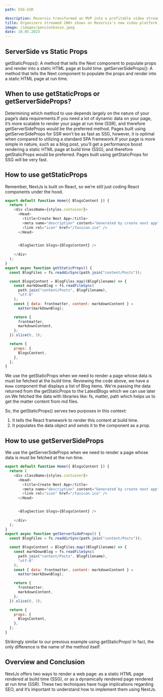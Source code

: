 ```yaml
---
path: SSG-SSR

description: Reservix transformed an MVP into a profitable video streaming platform for some of the 7000+ organizers from its client base who couldn’t host events during the pandemic.
title: Organizers streamed 200+ shows on Reservix's new video platform
image: /images/pensionkasse.jpeg
date: 10.05.2023
---
```


## ServerSide vs Static Props

getStaticProps(): A method that tells the Next component to populate props and render into a static HTML page at build time. 
getServerSideProps(): A method that tells the Next component to populate the props and render into a static HTML page at run time.



## When to use getStaticProps or getServerSideProps?
Determining which method to use depends largely on the nature of your page’s data requirements.If you need a lot of dynamic data on your page, it’s more scalable to render your page at run time (SSR), and therefore getServerSideProps would be the preferred method.  Pages built using getServerSideProps for SSR won’t be as fast as SSG, however, it is optimal when compared to utilizing a standard SPA framework.If your page is more simple in nature, such as a blog post, you’ll get a performance boost rendering a static HTML page at build time (SSG), and therefore getStaticProps would be preferred. Pages built using getStaticProps for SSG will be very fast.

## How to use getStaticProps

Remember, NextJs is built on React, so we’re still just coding React components under the hood. 
```javascript 
export default function Home({ BlogsContent }) {
  return (
    <div className={styles.container}>
      <Head>
        <title>Create Next App</title>
        <meta name="description" content="Generated by create next app" />
        <link rel="icon" href="/favicon.ico" />
      </Head>
      

      <BlogSection blogs={BlogsContent} />
      
    </div>
  );
}
export async function getStaticProps() {
  const BlogFiles = fs.readdirSync(path.join("content/Posts"));

  const BlogsContent = BlogFiles.map((BlogFilename) => {
    const markDownBlog = fs.readFileSync(
      path.join("content/Posts", BlogFilename),
      "utf-8"
    );
    const { data: frontmatter, content: markdownContent } =
      matter(markDownBlog);

    return {
      frontmatter,
      markdownContent,
    };
  }).slice(0, 3);

  return {
    props: {
      BlogsContent,
    },
  };
}
```
We use the getStaticProps when we need to render a page whose data is must be fetched at the build time.
Reviewing the code above, we have a `Home` component that displays a list of Blog items. We're passing the data returned from the getStaticProps to the LatestBlogs which we can use later on.We fetched the data with libraries like: fs, matter, path which helps us to get the matter content from md files.

So, the getStaticProps() serves two purposes in this context:

1. It tells the React framework to render this content at build time. 
2. It populates the data object and sends it to the component as a prop.

## How to use getServerSideProps

We use the getServerSideProps when we need to render a page whose data is must be fetched at the run time.
```javascript 
export default function Home({ BlogsContent }) {
  return (
    <div className={styles.container}>
      <Head>
        <title>Create Next App</title>
        <meta name="description" content="Generated by create next app" />
        <link rel="icon" href="/favicon.ico" />
      </Head>
      

      <BlogSection blogs={BlogsContent} />
      
    </div>
  );
}
export async function getServerSideProps() {
  const BlogFiles = fs.readdirSync(path.join("content/Posts"));

  const BlogsContent = BlogFiles.map((BlogFilename) => {
    const markDownBlog = fs.readFileSync(
      path.join("content/Posts", BlogFilename),
      "utf-8"
    );
    const { data: frontmatter, content: markdownContent } =
      matter(markDownBlog);

    return {
      frontmatter,
      markdownContent,
    };
  }).slice(0, 3);

  return {
    props: {
      BlogsContent,
    },
  };
}
```

Strikingly similar to our previous example using getStaticProps! In fact, the only difference is the name of the method itself.



## Overview and Conclusion

NextJs offers two ways to render a web page: as a static HTML page rendered at build time (SSG), or as a dynamically rendered page rendered at run time (SSR). These two techniques have huge implications regarding SEO, and it’s important to understand how to implement them using NextJs.